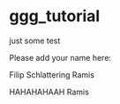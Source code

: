 # ggg_tutorial
just some test

Please add your name here:

Filip Schlattering
Ramis


HAHAHAHAAH Ramis